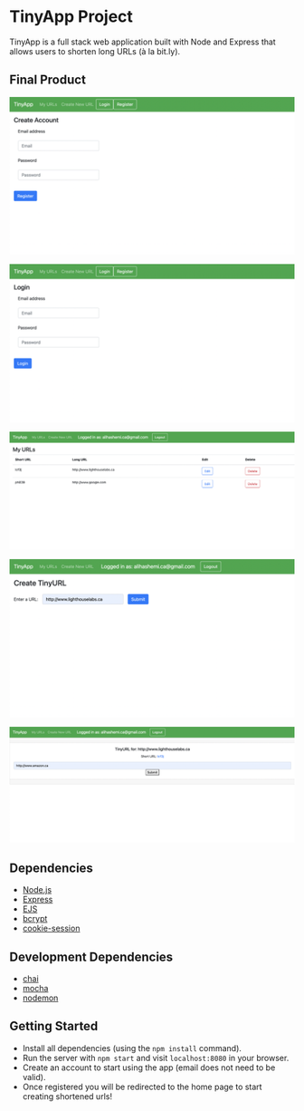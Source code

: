 # TinyApp Project

TinyApp is a full stack web application built with Node and Express that allows users to shorten long URLs (à la bit.ly).

## Final Product

!["Screenshot of Register Page"](https://github.com/AliHashemi86/tinyapp/blob/main/docs/register-page.png)

!["Screenshot of Login Page"](https://github.com/AliHashemi86/tinyapp/blob/main/docs/login-page.png)

!["Screenshot of My URLs Page"](https://github.com/AliHashemi86/tinyapp/blob/main/docs/my-url-page.png)

!["Screenshot of craete a URL Page"](https://github.com/AliHashemi86/tinyapp/blob/main/docs/new-url-page.png)

!["Screenshot of Update a URL Page"](https://github.com/AliHashemi86/tinyapp/blob/main/docs/update-url-page.png)



## Dependencies

- [Node.js](https://nodejs.org/en/)
- [Express](https://expressjs.com/)
- [EJS](https://ejs.co/)
- [bcrypt](https://www.npmjs.com/package/bcrypt)
- [cookie-session](https://www.npmjs.com/package/cookie-session)


## Development Dependencies

- [chai](https://www.chaijs.com/)
- [mocha](https://mochajs.org/)
- [nodemon](https://www.npmjs.com/package/nodemon)

## Getting Started

- Install all dependencies (using the `npm install` command).
- Run the server with `npm start` and visit `localhost:8080` in your browser.
- Create an account to start using the app (email does not need to be valid).
- Once registered you will be redirected to the home page to start creating shortened urls!